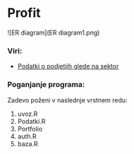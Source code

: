 # Profit
![ER diagram](ER diagram1.png)


### Viri:
* [Podatki o podjetjih glede na sektor](http://www.nasdaq.com/screening/industries.aspx)


### Poganjanje programa:
Zadevo poženi v naslednje vrstnem redu:

1. uvoz.R
2. Podatki.R
3. Portfolio
4. auth.R
5. baza.R